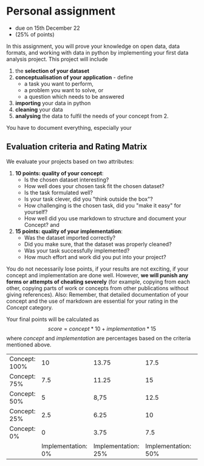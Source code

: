 # Personal assignment 
- due on 15th December 22 
- (25% of points)

In this assignment, you will prove your knowledge on open data, data formats, and working with data in python by implementing your first data analysis project.
This project will include 
1. the **selection of your dataset**
2. **conceptualisation of your application** - define 
	- a task you want to perform,
	- a problem you want to solve, or 
	- a question which needs to be answered
3. **importing** your data in python
4. **cleaning** your data
5. **analysing** the data to fulfil the needs of your concept from 2.

You have to document everything, especially your 

## Evaluation criteria and Rating Matrix
We evaluate your projects based on two attributes:
1. **10 points: quality of your concept**:
	-  Is the chosen dataset interesting?
	-  How well does your chosen task fit the chosen dataset?
	-  Is the task formulated well?
	-  Is your task clever, did you "think outside the box"?
	-  How challenging is the chosen task, did you "make it easy" for yourself?
	-  How well did you use markdown to structure and  document your Concept?
and
2. **15 points: quality of your implementation**:
	-  Was the dataset imported correctly?
	-  Did you make sure, that the dataset was properly cleaned?
	-  Was your task successfully implemented?
	-  How much effort and work did you put into your project?

You do not necessarily lose points, if your results are not exciting, if your concept and implementation are done well. However, **we will punish any forms or attempts of cheating severely** (for example, copying from each other, copying parts of work or concepts from other publications without giving references). Also: Remember, that detailed documentation of your concept and the use of markdown are essential for your rating in the *Concept* category.

Your final points will be calculated as
$$score=concept*10+implementation*15$$
where $concept$ and $implementation$ are percentages based on the criteria mentioned above.

| |                       |  |  |  |  |
|------------------------|---------------------------|----|----|----|----|
| Concept: 100% | 10                        | 13.75 | 17.5 | 21.25 | 25 |
|   Concept: 75%                     | 7.5                         | 11.25 | 15 | 18.75 | 22.5 |
|   Concept: 50%                     | 5                         | 8,75  | 12.5 | 16.25 | 20 |
|   Concept: 25%                     | 2.5                         | 6.25  | 10  | 13.75 | 17.5 |
|   Concept: 0%                     | 0                         | 3.75  | 7.5  | 11.25  | 15 |
|                        | Implementation: 0% | Implementation: 25%   |   Implementation: 50% | Implementation: 75%   |Implementation: 100%    |

